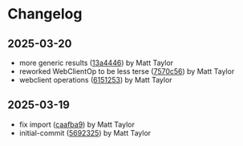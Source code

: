 # Changelog


## 2025-03-20
- more generic results ([13a4446](https://github.com/mjt-services/webclient-common-2025/commit/13a4446829be35ad09884b21dde7e5f7ad076e8c)) by Matt Taylor
- reworked WebClientOp to be less terse ([7570c56](https://github.com/mjt-services/webclient-common-2025/commit/7570c5608e5d6b1f48b4e0a83d3331646c6c619f)) by Matt Taylor
- webclient operations ([6151253](https://github.com/mjt-services/webclient-common-2025/commit/6151253cdafbcaba5fc95edbf2f2fd9bb1ac457f)) by Matt Taylor

## 2025-03-19
- fix import ([caafba9](https://github.com/mjt-services/webclient-common-2025/commit/caafba97a700367233b120c7b0a7065dbcb99924)) by Matt Taylor
- initial-commit ([5692325](https://github.com/mjt-services/webclient-common-2025/commit/56923253200639b390d94042713d9ff6c20e0125)) by Matt Taylor
